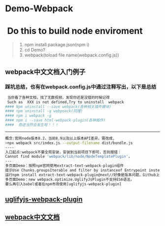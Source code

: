 # Demo-Webpack

#  Do this to build node enviroment
>1. npm install package.json(npm i)
>2. cd Demo?
>3. webpack(toload file name(webpack.config.js))
## webpack中文文档入门例子
### 踩坑总结，也有在webpack.config.js中通过注释写出，以下是总结
```bash
 当你看了各种文档，找了无数视频，发现你还是没错的时候记得
 Such as  XXX is not defined,Try to uninstall  webpack 
#### Npm uninstall --save webpack(各种相关插件模块)
#### npm uninstall -g webpoack(同理)
#### npm i webpack -g
#### npm i --save html-webpack-plugin(各种插件)
####  奇迹当然会发生啦！！！
```
-------------------------------------
```bash
概念:官网node版本8.2，当前8.9以及以上版本API差异，需改成,
>npx webpack src/index.js --output-filename dist/bundle.js
----
入口起点:webpack不要全局安装，安装到当前项目下即可，否则报错：
Cannot find module 'webpack/lib/node/NodeTemplatePlugin'，
---
多页面Demo：按照npm官网使用extract-text-webpack-plugin组件
提示Use Chunks.groupsIterable and filter by instanceof Entrypoint instead
运行npm install extract-text-webpack-plugin@next//好像是版本问题，Github上说一大堆WebpackV4
多页面Demo：new webpack.optimize.UglifyJsPlugin不支持ES6语法，
要么再引入babel或者在npm市场使用[uglifyjs-webpack-plugin]

```
## [uglifyjs-webpack-plugin](https://www.npmjs.com/package/uglifyjs-webpack-plugin)
## [webpack中文文档](https://www.webpackjs.com/)
